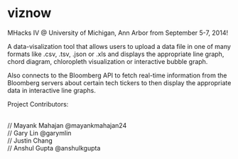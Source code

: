 viznow
=================

MHacks IV @ University of Michigan, Ann Arbor from September 5-7, 2014!

A data-visalization tool that allows users to upload a data file in one of many formats like .csv, .tsv, .json or .xls and displays the appropriate line graph, chord diagram, chloropleth visualization or interactive bubble graph.

Also connects to the Bloomberg API to fetch real-time information from the Bloomberg servers about certain tech tickers to then display the appropriate data in interactive line graphs.

Project Contributors:

<br>// Mayank Mahajan @mayankmahajan24
<br>// Gary Lin @garymlin
<br>// Justin Chang
<br>// Anshul Gupta @anshulkgupta
